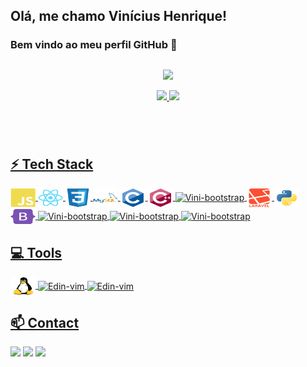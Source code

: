 <p text-align="center">
  
  
  
  ## Olá, me chamo Vinícius Henrique! 
  
  
  
  ### Bem vindo ao meu perfil GitHub 👋
  
##
##
  
</p>

<p align="center">  
  <img src="https://c.tenor.com/QJg3wfXCL5AAAAAC/surprise-chris-pratt.gif" width=30%>  
</p>



<p >  
  <div align="center">
    <a href="https://github.com/seu-usuário-aqui">
    <img height="180em" src="https://github-readme-stats.vercel.app/api/top-langs/?username=Vini-Vini-Vish&layout=compact&langs_count=7&theme=dracula"/>
    <img height="180em" src="https://github-readme-stats.vercel.app/api?username=Vini-Vini-Vish&show_icons=true&theme=dracula&include_all_commits=true&count_private=true"/>
  </div>    
</p>    

 #

<div style="display: inline_block"><br>

   ## ⚡ Tech Stack
 
  <img align="center" alt="Vini-Js" height="30" width="40" 
       src="https://raw.githubusercontent.com/devicons/devicon/master/icons/javascript/javascript-plain.svg">
  <img align="center" alt="Vini-React" height="30" width="40" 
       src="https://raw.githubusercontent.com/devicons/devicon/master/icons/react/react-original.svg">
  <img align="center" alt="Vini-CSS" height="30" width="40" 
       src="https://raw.githubusercontent.com/devicons/devicon/master/icons/css3/css3-original.svg">
  <img align="center" alt="Vini-mysql" height="30" width="40" 
       src=https://raw.githubusercontent.com/devicons/devicon/7a4ca8aa871d6dca81691e018d31eed89cb70a76/icons/mysql/mysql-original-wordmark.svg>
  <img align="center" alt="Vini-C" height="30" width="40" 
       src=https://raw.githubusercontent.com/devicons/devicon/7a4ca8aa871d6dca81691e018d31eed89cb70a76/icons/c/c-original.svg>
  <img align="center" alt="Vini-C++" height="30" width="40"        
      src=https://raw.githubusercontent.com/devicons/devicon/master/icons/cplusplus/cplusplus-original.svg>
  <img align="center" alt="Vini-bootstrap" height="30" width="40" 
       src="https://cdn.jsdelivr.net/gh/devicons/devicon/icons/csharp/csharp-original.svg">
  <img align="center" alt="Vini-laravel" height="30" width="40"   
       src=https://raw.githubusercontent.com/devicons/devicon/7a4ca8aa871d6dca81691e018d31eed89cb70a76/icons/laravel/laravel-plain-wordmark.svg>
  <img align="center" alt="Vini-Python" height="30" width="40" 
       src="https://raw.githubusercontent.com/devicons/devicon/master/icons/python/python-original.svg">
  <img align="center" alt="Vini-bootstrap" height="30" width="40" 
       src=https://raw.githubusercontent.com/devicons/devicon/master/icons/bootstrap/bootstrap-plain.svg>
  <img align="center" alt="Vini-bootstrap" height="40" width="50" 
       src="https://cdn.jsdelivr.net/gh/devicons/devicon/icons/arduino/arduino-original.svg">
  <img align="center" alt="Vini-bootstrap" height="40" width="50" 
       src="https://cdn.jsdelivr.net/gh/devicons/devicon/icons/docker/docker-original.svg">
  <img align="center" alt="Vini-bootstrap" height="30" width="40" 
       src="https://cdn.jsdelivr.net/gh/devicons/devicon/icons/kubernetes/kubernetes-plain.svg">
  
</div>

## 💻 Tools
 
  <img align="center" alt="Edin-linux" height="30" width="40" 
       src=https://raw.githubusercontent.com/devicons/devicon/7a4ca8aa871d6dca81691e018d31eed89cb70a76/icons/linux/linux-original.svg>
  <img align="center" alt="Edin-vim" height="30" width="40" 
       src=https://cdn.jsdelivr.net/gh/devicons/devicon/icons/ubuntu/ubuntu-plain.svg>
  <img align="center" alt="Edin-vim" height="30" width="40" 
       src=https://cdn.jsdelivr.net/gh/devicons/devicon/icons/vscode/vscode-original.svg>
      

</div>

## 📫 Contact
 
<div>  
  
  <a href = "mailto: vinicius.henrique@aluno.ifsp.edu.com"><img src="https://img.shields.io/badge/-Gmail-%23333?style=for-the-badge&logo=gmail&logoColor=white" target="_blank"></a>
  <a href="www.linkedin.com/in/vinícius-h-a76780132/" target="_blank"><img src="https://img.shields.io/badge/-LinkedIn-%230077B5?style=for-the-badge&logo=linkedin&logoColor=white" target="_blank"></a> 
  <a href="https://discord.com/channels/@Vini_Vini_VIsh#3595" target="_blank"><img src="https://img.shields.io/badge/Discord-7289DA?style=for-the-badge&logo=discord&logoColor=white" target="_blank"></a> 
  
</div>
